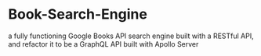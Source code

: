 # Book-Search-Engine
a fully functioning Google Books API search engine built with a RESTful API, and refactor it to be a GraphQL API built with Apollo Server
